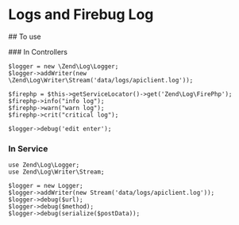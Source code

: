 # Logs and Firebug Log

## To use

### In Controllers

	$logger = new \Zend\Log\Logger;
	$logger->addWriter(new \Zend\Log\Writer\Stream('data/logs/apiclient.log'));
	
	$firephp = $this->getServiceLocator()->get('Zend\Log\FirePhp');
	$firephp->info("info log");
	$firephp->warn("warn log");
	$firephp->crit("critical log");
	
	$logger->debug('edit enter');
	
### In Service

	use Zend\Log\Logger;
	use Zend\Log\Writer\Stream;

	$logger = new Logger;
	$logger->addWriter(new Stream('data/logs/apiclient.log'));
	$logger->debug($url);
	$logger->debug($method);
	$logger->debug(serialize($postData));
	
